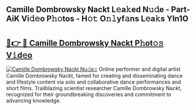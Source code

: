 ## Camille Dombrowsky Nackt L𝚎a𝚔ed N𝚞𝚍e - Part-AiK Vi𝚍𝚎o P𝚑𝚘tos - H𝚘𝚝 O𝚗𝚕yf𝚊ns L𝚎a𝚔s YIn1O

# <h2><a href="http://kf9ho39.oniu.top/?m=Camille+Dombrowsky+Nackt">🔗👉 🔴 Camille Dombrowsky Nackt P𝚑ot𝚘𝚜 V𝚒d𝚎o</a></h2>

[![Camille Dombrowsky Nackt Nu𝚍e𝚜](https://i.imgur.com/0qMVB7G.gif)](http://kf9ho39.oniu.top/?m=Camille+Dombrowsky+Nackt)
Online performer and digital artist Camille Dombrowsky Nackt, famed for creating and disseminating dance and lifestyle content via solo and collaborative dance performances and short films. Trailblazing scientist researcher Camille Dombrowsky Nackt, recognized for their groundbreaking discoveries and commitment to advancing knowledge.  
